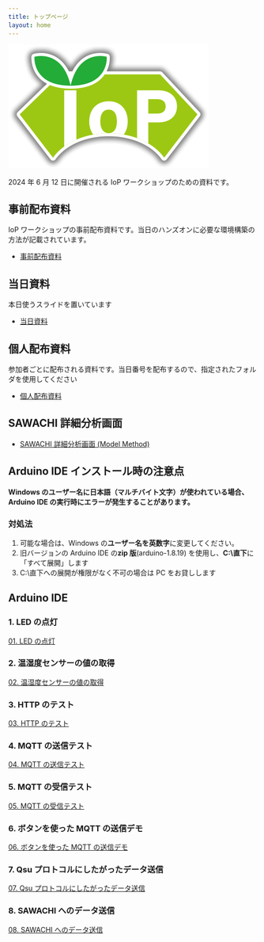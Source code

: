 ```yaml
---
title: トップページ
layout: home
---
```


![IoP Workshop](sawachi_logo.png)

2024 年 6 月 12 日に開催される IoP ワークショップのための資料です。

## 事前配布資料

IoP ワークショップの事前配布資料です。当日のハンズオンに必要な環境構築の方法が記載されています。

- [事前配布資料](https://ptk-y-nakahira.github.io/iop-lec-preparation/)

## 当日資料

本日使うスライドを置いています

- [当日資料](https://share.1password.com/s#jQ-LmexAohspvhsRDgA8-COaa1P96SwYjBeeoS0T-_Q)

## 個人配布資料

参加者ごとに配布される資料です。当日番号を配布するので、指定されたフォルダを使用してください

- [個人配布資料](https://share.1password.com/s#3ywoKWNS_TePjkih8Ms8JGCrEhn3AR31hxBzovMZZhI)

## SAWACHI 詳細分析画面

- [SAWACHI 詳細分析画面 (Model Method)](https://testbed-tech-mm.sawachi.com/)

## Arduino IDE インストール時の注意点

**Windows のユーザー名に日本語（マルチバイト文字）が使われている場合、Arduino IDE の実行時にエラーが発生することがあります。**

### 対処法

1. 可能な場合は、Windows の**ユーザー名を英数字**に変更してください。
2. 旧バージョンの Arduino IDE の**zip 版**(arduino-1.8.19) を使用し、**C:\直下**に「すべて展開」します
3. C:\直下への展開が権限がなく不可の場合は PC をお貸しします

## Arduino IDE

### 1. LED の点灯

[01. LED の点灯](0001_led)

### 2. 温湿度センサーの値の取得

[02. 温湿度センサーの値の取得](0002_sht31)

### 3. HTTP のテスト

[03. HTTP のテスト](0003_http)

### 4. MQTT の送信テスト

[04. MQTT の送信テスト](0004_mqtt_pub)

### 5. MQTT の受信テスト

[05. MQTT の受信テスト](0005_mqtt_sub)

### 6. ボタンを使った MQTT の送信デモ

[06. ボタンを使った MQTT の送信デモ](0006_button)

### 7. Qsu プロトコルにしたがったデータ送信

[07. Qsu プロトコルにしたがったデータ送信](0007_qsu)

### 8. SAWACHI へのデータ送信

[08. SAWACHI へのデータ送信](0008_sawachi)
